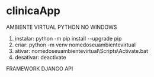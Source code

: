 # clinicaApp
AMBIENTE VIRTUAL PYTHON NO WINDOWS
1. instalar: python -m pip install --upgrade pip
2. criar: python -m venv nomedoseuambientevirtual
3. ativar: nomedoseuambientevirtual\Scripts\Activate.bat
4. desativar: deactivate

FRAMEWORK DJANGO API